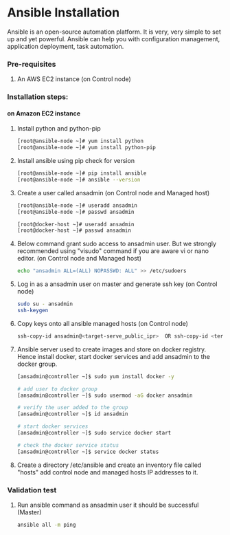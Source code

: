 # Ansible Installation

Ansible is an open-source automation platform. It is very, very simple to set up and yet powerful. Ansible can help you with configuration management, application deployment, task automation.

### Pre-requisites

1. An AWS EC2 instance (on Control node)

### Installation steps:
#### on Amazon EC2 instance

1. Install python and python-pip
   ```sh
   [root@ansible-node ~]# yum install python
   [root@ansible-node ~]# yum install python-pip
   ```
1. Install ansible using pip check for version
    ```sh
   [root@ansible-node ~]# pip install ansible
   [root@ansible-node ~]# ansible --version
   ```
   
1. Create a user called ansadmin (on Control node and Managed host)  
   ```sh
   [root@ansible-node ~]# useradd ansadmin
   [root@ansible-node ~]# passwd ansadmin

   [root@docker-host ~]# useradd ansadmin
   [root@docker-host ~]# passwd ansadmin
   ```
1. Below command grant sudo access to ansadmin user. But we strongly recommended using "visudo" command if you are aware vi or nano editor.  (on Control node and Managed host)
   ```sh
   echo "ansadmin ALL=(ALL) NOPASSWD: ALL" >> /etc/sudoers
   ```
   
1. Log in as a ansadmin user on master and generate ssh key (on Control node)
   ```sh 
   sudo su - ansadmin
   ssh-keygen
   ```
1. Copy keys onto all ansible managed hosts (on Control node)
   ```sh 
   ssh-copy-id ansadmin@<target-serve_public_ipr>  OR ssh-copy-id <terget_server_private_ip>
   ```

1. Ansible server used to create images and store on docker registry. Hence install docker, start docker services and add ansadmin to the docker group. 
   ```sh
   [ansadmin@controller ~]$ sudo yum install docker -y

   # add user to docker group 
   [ansadmin@controller ~]$ sudo usermod -aG docker ansadmin
   
   # verify the user added to the group
   [ansadmin@controller ~]$ id ansadmin

   # start docker services 
   [ansadmin@controller ~]$ sudo service docker start

   # check the docker service status
   [ansadmin@controller ~]$ service docker status 
   
   ```
1. Create a directory /etc/ansible and create an inventory file called "hosts" add control node and managed hosts IP addresses to it. 
 
### Validation test

   
1. Run ansible command as ansadmin user it should be successful (Master)
   ```sh 
   ansible all -m ping
   ```
